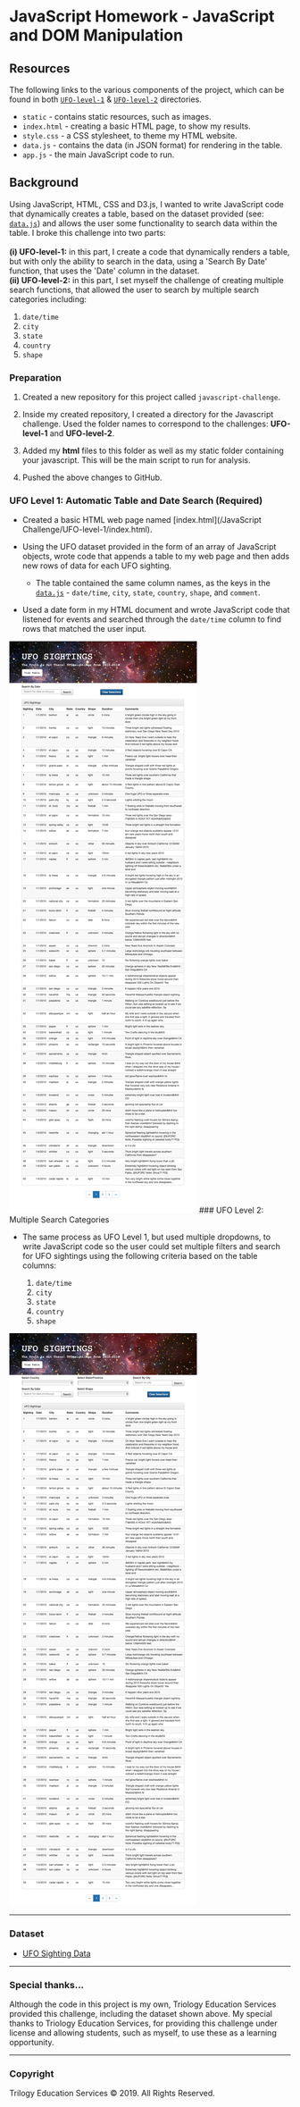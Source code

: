 # JavaScript Homework - JavaScript and DOM Manipulation

## Resources
The following links to the various components of the project, which can be found in both [`UFO-level-1`](https://github.com/SaltireSequence/javascript-challenge/tree/master/JavaScript%20Challenge/UFO-level-1/) & [`UFO-level-2`](https://github.com/SaltireSequence/javascript-challenge/tree/master/JavaScript%20Challenge/UFO-level-2/) directories.
* `static` - contains static resources, such as images.
* `index.html` - creating a basic HTML page, to show my results.
* `style.css` - a CSS stylesheet, to theme my HTML website.
* `data.js` - contains the data (in JSON format) for rendering in the table.
* `app.js` - the main JavaScript code to run.

## Background

Using JavaScript, HTML, CSS and D3.js, I wanted to write JavaScript code that dynamically creates a table, based on the dataset provided (see: [`data.js`](https://github.com/SaltireSequence/javascript-challenge/tree/master/JavaScript%20Challenge/UFO-level-2/data.js)) and allows the user some functionality to search data within the table. I broke this challenge into two parts:<br><br><b>(i) UFO-level-1:</b> in this part, I create a code that dynamically renders a table, but with only the ability to search in the data, using a 'Search By Date' function, that uses the 'Date' column in the dataset.<br><b>(ii) UFO-level-2:</b> in this part, I set myself the challenge of creating multiple search functions, that allowed the user to search by multiple search categories including:

1. `date/time`
2. `city`
3. `state`
4. `country`
5. `shape`

### Preparation

1. Created a new repository for this project called `javascript-challenge`.

2. Inside my created repository, I created a directory for the Javascript challenge. Used the folder names to correspond to the challenges: **UFO-level-1** and **UFO-level-2**.

4. Added my **html** files to this folder as well as my static folder containing your javascript. This will be the main script to run for analysis.

5. Pushed the above changes to GitHub.

### UFO Level 1: Automatic Table and Date Search (Required)

* Created a basic HTML web page named [index.html](/JavaScript Challenge/UFO-level-1/index.html).

* Using the UFO dataset provided in the form of an array of JavaScript objects, wrote code that appends a table to my web page and then adds new rows of data for each UFO sighting.

  * The table contained the same column names, as the keys in the [`data.js`](https://github.com/SaltireSequence/javascript-challenge/tree/master/JavaScript%20Challenge/UFO-level-2/data.js) - `date/time`, `city`, `state`, `country`, `shape`, and `comment`.

* Used a date form in my HTML document and wrote JavaScript code that listened for events and searched through the `date/time` column to find rows that matched the user input.

<img src="https://github.com/SaltireSequence/javascript-challenge/blob/master/JavaScript%20Challenge/UFO-level-1/static/images/ufo-level-1-screenshot.jpg" alt="UFO Level 1 Website Image">
### UFO Level 2: Multiple Search Categories

* The same process as UFO Level 1, but used multiple dropdowns, to write JavaScript code so the user could set multiple filters and search for UFO sightings using the following criteria based on the table columns:

  1. `date/time`
  2. `city`
  3. `state`
  4. `country`
  5. `shape`

<img src="https://github.com/SaltireSequence/javascript-challenge/blob/master/JavaScript%20Challenge/UFO-level-2/static/images/ufo-level-2-screenshot.jpg" alt="UFO Level 1 Website Image">

- - -

### Dataset

* [UFO Sighting Data](https://github.com/SaltireSequence/javascript-challenge/tree/master/JavaScript%20Challenge/UFO-level-2/data.js)

- - -
### Special thanks...
Although the code in this project is my own, Triology Education Services provided this challenge, including the dataset shown above. My special thanks to Triology Education Services, for providing this challenge under license and allowing students, such as myself, to use these as a learning opportunity.

- - -
### Copyright
Trilogy Education Services © 2019. All Rights Reserved.
